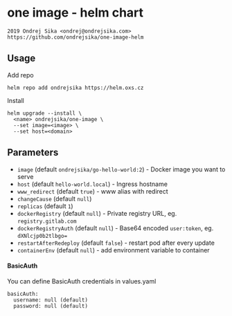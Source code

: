 # one image - helm chart

    2019 Ondrej Sika <ondrej@ondrejsika.com>
    https://github.com/ondrejsika/one-image-helm

## Usage

Add repo

```
helm repo add ondrejsika https://helm.oxs.cz
```

Install

```
helm upgrade --install \
  <name> ondrejsika/one-image \
  --set image=<image> \
  --set host=<domain>
```

## Parameters

- `image` (default `ondrejsika/go-hello-world:2`) - Docker image you want to serve
- `host` (default `hello-world.local`) - Ingress hostname
- `www_redirect` (default `true`) - www alias with redirect
- `changeCause` (default `null`)
- `replicas` (default `1`)
- `dockerRegistry` (default `null`) - Private registry URL, eg. `registry.gitlab.com`
- `dockerRegistryAuth` (default `null`) - Base64 encoded `user:token`, eg. `dXNlcjp0b2tlbgo=`
- `restartAfterRedeploy` (default `false`) - restart pod after every update
- `containerEnv` (default `null`) - add environment variable to container

#### BasicAuth
You can define BasicAuth credentials in values.yaml
```
basicAuth:
  username: null (default)
  password: null (default)
```
